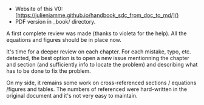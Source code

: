 - Website of this V0: [https://julienjamme.github.io/handbook_sdc_from_doc_to_md/]()  
- PDF version in _book/ directory. 

A first complete review was made (thanks to violeta for the help). All the equations and figures should be in place now.

It's time for a deeper review on each chapter. For each mistake, typo, etc. detected, the best option is to open a new issue mentionning the chapter and section (and sufficiently info to locate the problem) and describing what has to be done to fix the problem.

On my side, it remains some work on cross-referenced sections / equations /figures and tables. The numbers of referenced were hard-written in the original document and it's not very easy to maintain.
